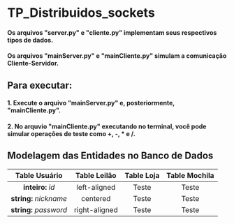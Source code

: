 # TP_Distribuidos_sockets

#### Os arquivos "server.py" e "cliente.py" implementam seus respectivos tipos de dados.
#### Os arquivos "mainServer.py" e "mainCliente.py" simulam a comunicação Cliente-Servidor.

## Para executar:
#### 1. Execute o arquivo "mainServer.py" e, posteriormente, "mainCliente.py".
#### 2. No arquvio "mainCliente.py" executando no terminal, você pode simular operações de teste como +, -, * e /.

## Modelagem das Entidades no Banco de Dados


| Table Usuário  |      Table Leilão      | Table Loja | Table Mochila |
|:----------:|:-------------:|:-------------:|:-------------:|
| <b>inteiro:</b> <i>id</i> |  left-aligned | Teste | Teste |
| <b>string:</b> <i>nickname</i> |    centered   | Teste | Teste |
| <b>string:</b> <i>password</i> | right-aligned | Teste | Teste |
  